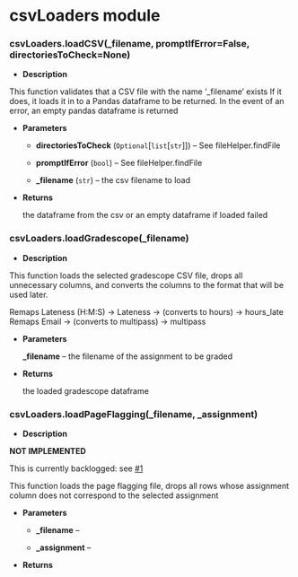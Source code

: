 # csvLoaders module


### csvLoaders.loadCSV(_filename, promptIfError=False, directoriesToCheck=None)

* **Description**


This function validates that a CSV file with the name ‘_filename’ exists
If it does, it loads it in to a Pandas dataframe to be returned. In the event of an error,
an empty pandas dataframe is returned


* **Parameters**

    * **directoriesToCheck** (`Optional`[`list`[`str`]]) – See fileHelper.findFile

    * **promptIfError** (`bool`) – See fileHelper.findFile

    * **_filename** (`str`) – the csv filename to load



* **Returns**

    the dataframe from the csv or an empty dataframe if loaded failed



### csvLoaders.loadGradescope(_filename)

* **Description**


This function loads the selected gradescope CSV file, drops all unnecessary columns,
and converts the columns to the format that will be used later.

Remaps Lateness (H:M:S) -> Lateness -> (converts to hours) -> hours_late
Remaps Email -> (converts to multipass) -> multipass


* **Parameters**

    **_filename** – the filename of the assignment to be graded



* **Returns**

    the loaded gradescope dataframe



### csvLoaders.loadPageFlagging(_filename, _assignment)

* **Description**


**NOT IMPLEMENTED**

This is currently backlogged: see [#1](https://github.com/TriHardStudios/101GradingScript/issues/1)

This function loads the page flagging file, drops all rows whose assignment column does not correspond to the
selected assignment


* **Parameters**
    
    * **_filename** – 

    * **_assignment** – 



* **Returns**
